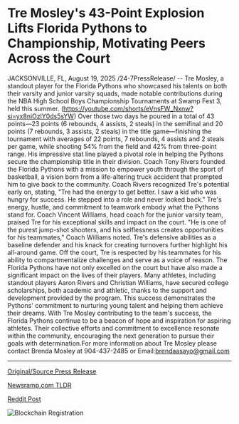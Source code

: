 # Tre Mosley's 43-Point Explosion Lifts Florida Pythons to Championship, Motivating Peers Across the Court

JACKSONVILLE, FL, August 19, 2025 /24-7PressRelease/ -- Tre Mosley, a standout player for the Florida Pythons who showcased his talents on both their varsity and junior varsity squads, made notable contributions during the NBA High School Boys Championship Tournaments at Swamp Fest 3, held this summer. (https://youtube.com/shorts/eVnsFW_Nxnw?si=yx8niOzlY0ds5sYW) Over those two days he poured in a total of 43 points—23 points (6 rebounds, 4 assists, 2 steals) in the semifinal and 20 points (7 rebounds, 3 assists, 2 steals) in the title game—finishing the tournament with averages of 22 points, 7 rebounds, 4 assists and 2 steals per game, while shooting 54% from the field and 42% from three-point range. His impressive stat line played a pivotal role in helping the Pythons secure the championship title in their division.  Coach Tony Rivers founded the Florida Pythons with a mission to empower youth through the sport of basketball, a vision born from a life-altering truck accident that prompted him to give back to the community. Coach Rivers recognized Tre's potential early on, stating, "Tre had the energy to get better. I saw a kid who was hungry for success. He stepped into a role and never looked back." Tre's energy, hustle, and commitment to teamwork embody what the Pythons stand for.  Coach Vincent Williams, head coach for the junior varsity team, praised Tre for his exceptional skills and impact on the court. "He is one of the purest jump-shot shooters, and his selflessness creates opportunities for his teammates," Coach Williams noted. Tre's defensive abilities as a baseline defender and his knack for creating turnovers further highlight his all-around game. Off the court, Tre is respected by his teammates for his ability to compartmentalize challenges and serve as a voice of reason.  The Florida Pythons have not only excelled on the court but have also made a significant impact on the lives of their players. Many athletes, including standout players Aaron Rivers and Christian Williams, have secured college scholarships, both academic and athletic, thanks to the support and development provided by the program. This success demonstrates the Pythons' commitment to nurturing young talent and helping them achieve their dreams.  With Tre Mosley contributing to the team's success, the Florida Pythons continue to be a beacon of hope and inspiration for aspiring athletes. Their collective efforts and commitment to excellence resonate within the community, encouraging the next generation to pursue their goals with determination.For more information about Tre Mosley please contact Brenda Mosley at 904-437-2485 or Email:brendaasayo@gmail.com 

---

[Original/Source Press Release](https://www.24-7pressrelease.com/press-release/525980/tre-mosleys-43-point-explosion-lifts-florida-pythons-to-championship-motivating-peers-across-the-court)
                    

[Newsramp.com TLDR](https://newsramp.com/curated-news/tre-mosley-shines-at-swamp-fest-3-leading-florida-pythons-to-victory/4692784aad0475377c2c6cf07da29781) 

 



[Reddit Post](https://www.reddit.com/r/newsramp/comments/1mubod5/tre_mosley_shines_at_swamp_fest_3_leading_florida/) 



![Blockchain Registration](https://cdn.newsramp.app/24-7PressRelease/qrcode/258/19/hike3MXp.webp)